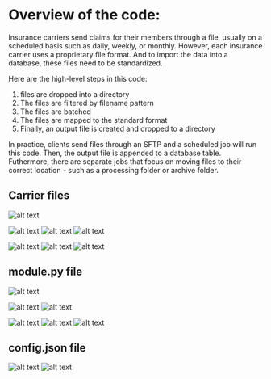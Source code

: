# Overview of the code: 
Insurance carriers send claims for their members through a file, usually on a scheduled basis such as daily, weekly, or monthly. However, each insurance carrier uses a proprietary file format. And to import the data into a database, these files need to be standardized. 

Here are the high-level steps in this code: 
1) files are dropped into a directory
2) The files are filtered by filename pattern
3) The files are batched
4) The files are mapped to the standard format
5) Finally, an output file is created and dropped to a directory


In practice, clients send files through an SFTP and a scheduled job will run this code. Then, the output file is appended to a database table. Futhermore, there are separate jobs that focus on moving files to their correct location - such as a processing folder or archive folder. 



## Carrier files

![alt text](images/carrier_files.png)

![alt text](images/RCRS.png)
![alt text](images/Vision_Savings.png)
![alt text](images/Dentlife.png)

![alt text](images/RCRS_mapped.png)
![alt text](images/Vision_Savings_mapped.png)
![alt text](images/Dentlife_mapped.png)


## module.py file

![alt text](images/py_folder.png)

![alt text](images/module_1.png)
![alt text](images/module_2.png)

![alt text](images/module_read.png)
![alt text](images/module_map.png)
![alt text](images/module_dict.png)

## config.json file

![alt text](images/config_1.png)
![alt text](images/config_RCRS.png)

